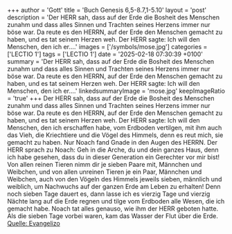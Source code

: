 +++
author = 'Gott'
title = 'Buch Genesis 6,5-8.7,1-5.10'
layout = 'post'
description = 'Der HERR sah, dass auf der Erde die Bosheit des Menschen zunahm und dass alles Sinnen und Trachten seines Herzens immer nur böse war. Da reute es den HERRN, auf der Erde den Menschen gemacht zu haben, und es tat seinem Herzen weh. Der HERR sagte: Ich will den Menschen, den ich er....'
images = ['/symbols/mose.jpg']
categories = ['LECTIO 1']
tags = ['LECTIO 1']
date = '2025-02-18 07:30:39 +0100'
summary = 'Der HERR sah, dass auf der Erde die Bosheit des Menschen zunahm und dass alles Sinnen und Trachten seines Herzens immer nur böse war. Da reute es den HERRN, auf der Erde den Menschen gemacht zu haben, und es tat seinem Herzen weh. Der HERR sagte: Ich will den Menschen, den ich er....'
linkedsummaryImage = 'mose.jpg'
keepImageRatio = 'true'
+++
Der HERR sah, dass auf der Erde die Bosheit des Menschen zunahm und dass alles Sinnen und Trachten seines Herzens immer nur böse war.
Da reute es den HERRN, auf der Erde den Menschen gemacht zu haben, und es tat seinem Herzen weh.
Der HERR sagte: Ich will den Menschen, den ich erschaffen habe, vom Erdboden vertilgen, mit ihm auch das Vieh, die Kriechtiere und die Vögel des Himmels, denn es reut mich, sie gemacht zu haben.<!--more-->
Nur Noach fand Gnade in den Augen des HERRN.
Der HERR sprach zu Noach: Geh in die Arche, du und dein ganzes Haus, denn ich habe gesehen, dass du in dieser Generation ein Gerechter vor mir bist!
Von allen reinen Tieren nimm dir je sieben Paare mit, Männchen und Weibchen, und von allen unreinen Tieren je ein Paar, Männchen und Weibchen,
auch von den Vögeln des Himmels jeweils sieben, männlich und weiblich, um Nachwuchs auf der ganzen Erde am Leben zu erhalten!
Denn noch sieben Tage dauert es, dann lasse ich es vierzig Tage und vierzig Nächte lang auf die Erde regnen und tilge vom Erdboden alle Wesen, die ich gemacht habe.
Noach tat alles genauso, wie ihm der HERR geboten hatte.
Als die sieben Tage vorbei waren, kam das Wasser der Flut über die Erde.<br> [Quelle: Evangelizo](https://evangeliumtagfuertag.org/DE/gospel)